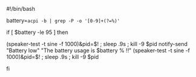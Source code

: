 

#!/bin/bash

battery=`acpi -b | grep -P -o '[0-9]+(?=%)'`

if [ $battery -le 95 ]
then

  (speaker-test -t sine -f 1000)&pid=$! ; sleep .9s ; kill -9 $pid
  notify-send "Battery low" "The battery usage is $battery % !!"
  (speaker-test -t sine -f 1000)&pid=$! ; sleep .9s ; kill -9 $pid

fi
